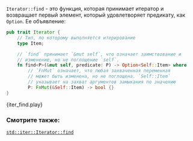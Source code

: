 `Iterator::find` - это функция, которая принимает итератор и возвращает первый
элемент, который удовлетворяет предикату, как `Option`. Ее объявление:

```rust
pub trait Iterator {
    // Тип, по которому выполняется итерирование
    type Item;

    // `find` принимает `&mut self`, что означает заимствование и
    // изменение, но не поглощение `self`.
    fn find<P>(&mut self, predicate: P) -> Option<Self::Item> where
        // `FnMut` означает, что любая захваченная переменная
        // может быть изменена, но не поглощена. `Self::Item`
        // указывает на захват аргументов замыкания по значению
        P: FnMut(&Self::Item) -> bool {}
}
```

{iter_find.play}

### Смотрите также:

[`std::iter::Iterator::find`][find]

[find]: http://doc.rust-lang.org/std/iter/trait.Iterator.html#method.find
